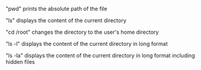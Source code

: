"pwd" prints the absolute path of the file

"ls" displays the content of the current directory

"cd /root" changes the directory to the user's home directory

"ls -l" displays the content of the current directory in long format

"ls -la" displays the content of the current directory in long format including hidden files
